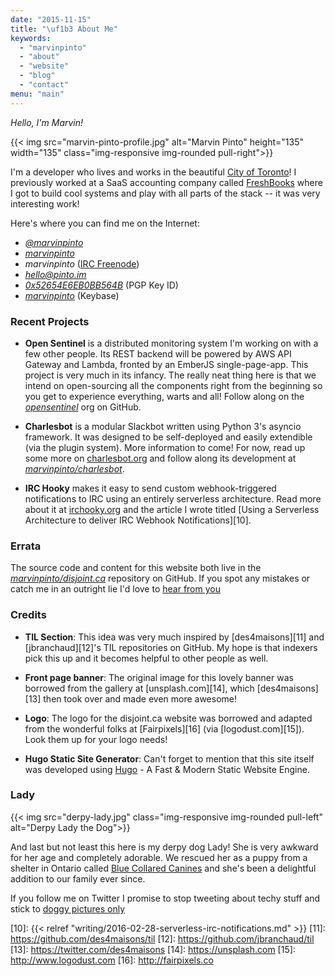 ```yaml
---
date: "2015-11-15"
title: "\uf1b3 About Me"
keywords:
  - "marvinpinto"
  - "about"
  - "website"
  - "blog"
  - "contact"
menu: "main"
---
```


<i class="fa fa-hand-peace-o"> Hello, I'm Marvin!</i>

{{< img src="marvin-pinto-profile.jpg" alt="Marvin Pinto" height="135" width="135" class="img-responsive img-rounded pull-right">}}

I'm a developer who lives and works in the beautiful [City of Toronto][2]! I
previously worked at a SaaS accounting company called [FreshBooks][7] where I
got to build cool systems and play with all parts of the stack -- it was very
interesting work!

Here's where you can find me on the Internet:

- <a href="https://twitter.com/marvinpinto"><i class="fa fa-twitter"> @marvinpinto</i></a>
- <a href="https://github.com/marvinpinto"><i class="fa fa-github"> marvinpinto</i></a>
- <i class="fa fa-comment-o"> marvinpinto</i> ([IRC Freenode][5])
- <i class="fa fa-envelope-o"> hello@pinto.im</i>
- <a href="https://pgp.mit.edu/pks/lookup?op=get&search=0x52654E6EB0BB564B"><i class="fa fa-id-badge"> 0x52654E6EB0BB564B</i></a> (PGP Key ID)
- <a href="https://keybase.io/marvinpinto"><i class="fa fa-key"> marvinpinto</i></a> (Keybase)



### <i class="fa fa-graduation-cap"></i> Recent Projects

- **Open Sentinel** is a distributed monitoring system I'm working on with a
few other people. Its REST backend will be powered by AWS API Gateway and
Lambda, fronted by an EmberJS single-page-app. This project is very much in its
infancy. The really neat thing here is that we intend on open-sourcing all the
components right from the beginning so you get to experience everything, warts
and all! Follow along on the <a href="https://github.com/opensentinel"><i
class="fa fa-github"> opensentinel</i></a> org on GitHub.

- **Charlesbot** is a modular Slackbot written using Python 3's asyncio
framework. It was designed to be self-deployed and easily extendible (via the
plugin system). More information to come! For now, read up some more on
[charlesbot.org][8] and follow along its development at <a
href="https://github.com/marvinpinto/charlesbot"><i class="fa fa-github">
marvinpinto/charlesbot</i></a>.

- **IRC Hooky** makes it easy to send custom webhook-triggered notifications to
IRC using an entirely serverless architecture. Read more about it at
[irchooky.org][9] and the article I wrote titled [Using a Serverless
Architecture to deliver IRC Webhook Notifications][10].



### <i class="fa fa-pencil-square-o"></i> Errata

The source code and content for this website both live in the <a
href="https://github.com/marvinpinto/disjoint.ca"><i class="fa fa-github">
marvinpinto/disjoint.ca</i></a> repository on GitHub. If you spot any mistakes
or catch me in an outright lie I'd love to [hear from you][4] <i class="fa
fa-thumbs-o-up"></i>



### <i class="fa fa-bullhorn"></i> Credits

- **TIL Section**: This idea was very much inspired by [des4maisons][11] and
[jbranchaud][12]'s TIL repositories on GitHub. My hope is that indexers pick
this up and it becomes helpful to other people as well.

- **Front page banner**: The original image for this lovely banner was borrowed
from the gallery at [unsplash.com][14], which [des4maisons][13] then took over
and made even more awesome!

- **Logo**: The logo for the disjoint.ca website was borrowed and adapted from
the wonderful folks at [Fairpixels][16] (via [logodust.com][15]). Look them up
for your logo needs!

- **Hugo Static Site Generator**: Can't forget to mention that this site itself
was developed using [Hugo][3] - A Fast & Modern Static Website Engine.



### <i class="fa fa-paw"></i> Lady

{{< img src="derpy-lady.jpg" class="img-responsive img-rounded pull-left" alt="Derpy Lady the Dog">}}

And last but not least this here is my derpy dog Lady! She is very awkward for
her age and completely adorable. We rescued her as a puppy from a shelter in
Ontario called [Blue Collared Canines][6] and she's been a delightful addition
to our family ever since.

If you follow me on Twitter I promise to stop tweeting about techy stuff and
stick to [doggy pictures only][1] <i class="fa fa-hand-spock-o"></i>



[1]: https://twitter.com/search?q=Lady%20OR%20dog%20from%3Amarvinpinto
[2]: https://www.google.com/search?tbm=isch&q=toronto+streets
[3]: https://gohugo.io
[4]: https://github.com/marvinpinto/disjoint.ca/issues
[5]: https://webchat.freenode.net
[6]: https://www.facebook.com/BlueCollaredCanines
[7]: https://www.freshbooks.com
[8]: https://charlesbot.org
[9]: https://irchooky.org
[10]: {{< relref "writing/2016-02-28-serverless-irc-notifications.md" >}}
[11]: https://github.com/des4maisons/til
[12]: https://github.com/jbranchaud/til
[13]: https://twitter.com/des4maisons
[14]: https://unsplash.com
[15]: http://www.logodust.com
[16]: http://fairpixels.co
